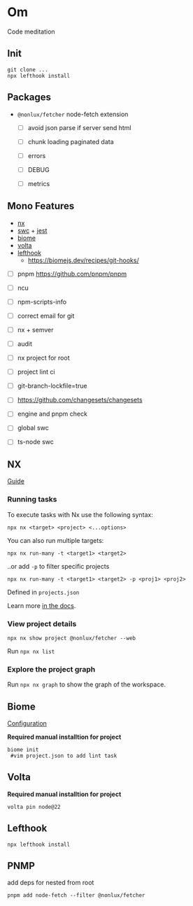 # Om

Code meditation


##  Init

```
git clone ...
npx lefthook install
```

## Packages

- `@nonlux/fetcher` node-fetch extension
  - [ ] avoid json parse if server send html
  - [ ] chunk loading paginated data
  - [ ] errors
  - [ ] DEBUG
  - [ ] metrics


##  Mono Features
- [nx](https://nx.dev/getting-started/intro?utm_medium=website&utm_campaign=homepage_links&utm_content=cta_hero_get_started#try-nx-yourself)
- [swc](https://swc.rs/) + [jest](https://swc.rs/docs/usage/jest)
- [biome](https://biomejs.dev/)
- [volta](https://volta.sh/)
- [lefthook](https://github.com/evilmartians/lefthook)
    - https://biomejs.dev/recipes/git-hooks/
- [ ] pnpm https://github.com/pnpm/pnpm
- [ ] ncu
- [ ] npm-scripts-info
- [ ] correct email for git
- [ ] nx + semver
- [ ] audit
- [ ] nx project for root
- [ ] project lint ci
- [ ] git-branch-lockfile=true
- [ ] https://github.com/changesets/changesets
- [ ] engine and pnpm check
- [ ] global swc
- [ ] ts-node swc


## NX

[Guide](https://nx.dev/getting-started/intro?utm_medium=website&utm_campaign=homepage_links&utm_content=cta_hero_get_started#try-nx-yourself)

### Running tasks

To execute tasks with Nx use the following syntax:

```
npx nx <target> <project> <...options>
```

You can also run multiple targets:

```
npx nx run-many -t <target1> <target2>
```

..or add `-p` to filter specific projects

```
npx nx run-many -t <target1> <target2> -p <proj1> <proj2>
```

Defined in `projects.json`

Learn more [in the docs](https://nx.dev/features/run-tasks).


### View project details

```
npx nx show project @nonlux/fetcher --web
```

Run `npx nx list`

### Explore the project graph

Run `npx nx graph` to show the graph of the workspace.

## Biome

 [Configuration](https://biomejs.dev/reference/configuration/#formatter)

 **Required manual installtion for project**
```
biome init
 #vim project.json to add lint task
```

## Volta

 **Required manual installtion for project**

```
volta pin node@22
```

## Lefthook

```
npx lefthook install
```

## PNMP

add deps for nested from root

```
pnpm add node-fetch --filter @nonlux/fetcher
```
